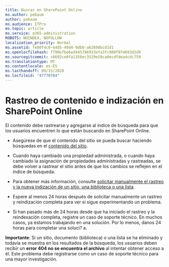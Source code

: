 ```yaml
---
title: Buscar en SharePoint Online
ms.author: pebaum
author: pebaum
ms.audience: ITPro
ms.topic: article
ms.service: o365-administration
ROBOTS: NOINDEX, NOFOLLOW
localization_priority: Normal
ms.assetid: fe00f4c0-44d5-49d4-9db0-a62698bcd1d1
ms.openlocfilehash: f790efbe6ed445786933efa3fc980f974693d1d9
ms.sourcegitcommit: c6692ce0fa1358ec3529e59ca0ecdfdea4cdc759
ms.translationtype: MT
ms.contentlocale: es-ES
ms.lasthandoff: 09/15/2020
ms.locfileid: "47770784"
---
```

# <a name="content-crawling-and-indexing-in-sharepoint-online"></a>Rastreo de contenido e indización en SharePoint Online

El contenido debe rastrearse y agregarse al índice de búsqueda para que los usuarios encuentren lo que están buscando en SharePoint Online.

- Asegúrese de que el contenido del sitio se pueda buscar haciendo búsquedas en el [contenido del sitio](https://docs.microsoft.com/sharepoint/make-site-content-searchable).

- Cuando haya cambiado una propiedad administrada, o cuando haya cambiado la asignación de propiedades administradas y rastreadas, se debe volver a rastrear el sitio antes de que los cambios se reflejen en el índice de búsqueda.

- Para obtener más información, consulte [solicitar manualmente el rastreo y la nueva indización de un sitio, una biblioteca o una lista](https://docs.microsoft.com/sharepoint/crawl-site-content).

- Espere al menos 24 horas después de solicitar manualmente un rastreo y reindización completa para ver si sigue experimentando un problema.

- Si han pasado más de 24 horas desde que ha iniciado el rastreo y la reindexación completa, registre un caso de soporte técnico. En muchos casos, ya estamos trabajando en una solución. Por lo menos, danos 24 horas para completar una soluci? a.

**Importante**: Si un sitio, documento (biblioteca) o una lista se ha eliminado y todavía se muestra en los resultados de la búsqueda, los usuarios deben recibir un **error 404 no se encuentra el archivo** al intentar obtener acceso a él. Este problema debe registrarse como un caso de soporte técnico para una mayor investigación.




